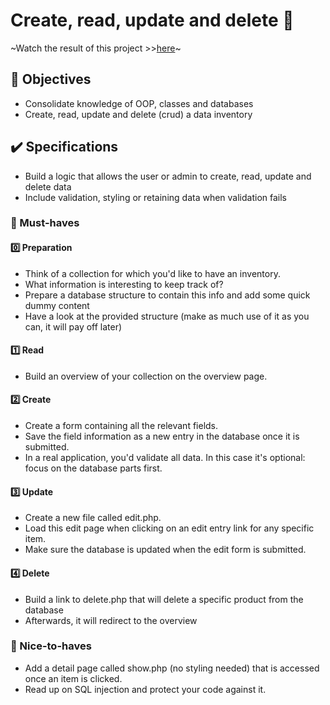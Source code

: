 # Create, read, update and delete 🧱

~Watch the result of this project >>[here]()~

## 🎯 Objectives
- Consolidate knowledge of OOP, classes and databases
- Create, read, update and delete (crud) a data inventory

## ✔️ Specifications
- Build a logic that allows the user or admin to create, read, update and delete data 
- Include validation, styling or retaining data when validation fails

### 🌱 Must-haves
#### 0️⃣ Preparation
- Think of a collection for which you'd like to have an inventory.
- What information is interesting to keep track of?
- Prepare a database structure to contain this info and add some quick dummy content
- Have a look at the provided structure (make as much use of it as you can, it will pay off later)

#### 1️⃣ Read
- Build an overview of your collection on the overview page.

#### 2️⃣ Create
- Create a form containing all the relevant fields.
- Save the field information as a new entry in the database once it is submitted.
- In a real application, you'd validate all data. In this case it's optional: focus on the database parts first.

#### 3️⃣ Update
- Create a new file called edit.php.
- Load this edit page when clicking on an edit entry link for any specific item.
- Make sure the database is updated when the edit form is submitted.

#### 4️⃣ Delete
- Build a link to delete.php that will delete a specific product from the database
- Afterwards, it will redirect to the overview

### 🌻 Nice-to-haves
- Add a detail page called show.php (no styling needed) that is accessed once an item is clicked.
- Read up on SQL injection and protect your code against it.

